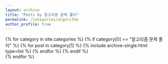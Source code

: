 ```yaml
---
layout: archive
title: "Posts by 알고리즘 문제 풀이"
permalink: /categories/algorithm
author_profile: true
---
```

{% for category in site.categories %}
  {% if category[0] == "알고리즘 문제 풀이" %}
    {% for post in category[1] %}
      {% include archive-single.html type=list %}
    {% endfor %}
  {% endif %}  
{% endfor %}  
